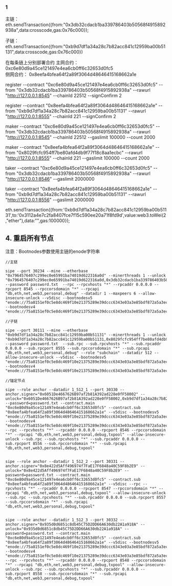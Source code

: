 
### 1

主链：
eth.sendTransaction({from:"0x3db32cdacb1ba339786403b50568f4915892938a",data:crosscode,gas:0x76c000});

子链：
eth.sendTransaction({from:"0xb9d7df1a34a28c7b82acc841c12959ba00b51131",data:crosscode,gas:0x76c000})


在每条链上分别部署合约
主网合约：  0xc6e80d9a45ce121497e4ea6cb0ff6c32653d0fc5   
侧网合约：  0x8eefa4bfea64f2a89f3064d48646415168662a1e   

register --contract "0xc6e80d9a45ce121497e4ea6cb0ff6c32653d0fc5" --from "0x3db32cdacb1ba339786403b50568f4915892938a" --rawurl "http://127.0.0.1:8545" --chainId 22512 --signConfirm 2

register --contract "0x8eefa4bfea64f2a89f3064d48646415168662a1e" --from "0xb9d7df1a34a28c7b82acc841c12959ba00b51131" --rawurl "http://127.0.0.1:8555" --chainId 221 --signConfirm 2


maker --contract "0xc6e80d9a45ce121497e4ea6cb0ff6c32653d0fc5" --from "0x3db32cdacb1ba339786403b50568f4915892938a" --rawurl "http://127.0.0.1:8545" --chainId 22512  --gaslimit 100000 --count 2000

maker --contract "0x8eefa4bfea64f2a89f3064d48646415168662a1e" --from "0x8029fcfc954ff7be80afd4db9f77f18c8aa1ecbc" --rawurl "http://127.0.0.1:8555" --chainId 221 --gaslimit 100000 --count 2000


taker --contract "0xc6e80d9a45ce121497e4ea6cb0ff6c32653d0fc5" --from "0x3db32cdacb1ba339786403b50568f4915892938a" --rawurl "http://127.0.0.1:8546"  --gaslimit 2000000

taker --contract "0x8eefa4bfea64f2a89f3064d48646415168662a1e" --from "0xb9d7df1a34a28c7b82acc841c12959ba00b51131" --rawurl "http://127.0.0.1:8556"  --gaslimit 2000000

eth.sendTransaction({from:'0xb9d7df1a34a28c7b82acc841c12959ba00b51131',to:'0x3112a4e7c2fa8407fce7f15c590ee20a71f8fd9d',value:web3.toWei(2,"ether"),data:"",gas:100000});



## 4. 重启所有节点

注意：Bootnodes参数使用主链的enode字符串

```shell
//主链

sipe --port 30234 --mine --etherbase "0x7964576407c299ec0e65991ba74019d622316a0d" --minerthreads 1 --unlock "0x7964576407c299ec0e65991ba74019d622316a0d,0x3db32cdacb1ba339786403b50568f4915892938a" --password password.txt  --rpc --rpcvhosts "*" --rpcaddr 0.0.0.0 --rpcport 8545 --rpccorsdomain "*" --rpcapi "db,eth,net,web3,personal,debug" --datadir 1 --maxpeers 6 --allow-insecure-unlock --v5disc --bootnodesv5 "enode://75a8151ef0c5e8dc469f10e21375289e39dccc6343e03a3e85bdf872a5a3eccdf6862bba07f8a888937da19b80cce6b3d48e160491d88eab3a240da62c883399@127.0.0.1:30331" --bootnodesv4 "enode://75a8151ef0c5e8dc469f10e21375289e39dccc6343e03a3e85bdf872a5a3eccdf6862bba07f8a888937da19b80cce6b3d48e160491d88eab3a240da62c883399@127.0.0.1:30331"

//子链

sipe --port 30111 --mine --etherbase "0xb9d7df1a34a28c7b82acc841c12959ba00b51131" --minerthreads 1 --unlock "0xb9d7df1a34a28c7b82acc841c12959ba00b51131,0x8029fcfc954ff7be80afd4db9f77f18c8aa1ecbc" --password password.txt  --sub.rpc --sub.rpcvhosts "*" --sub.rpcaddr 0.0.0.0 --sub.rpcport 8555 --sub.rpccorsdomain "*" --sub.rpcapi "db,eth,net,web3,personal,debug" --role "subchain" --datadir 512 --allow-insecure-unlock --v5disc --bootnodesv5  "enode://75a8151ef0c5e8dc469f10e21375289e39dccc6343e03a3e85bdf872a5a3eccdf6862bba07f8a888937da19b80cce6b3d48e160491d88eab3a240da62c883399@127.0.0.1:30331" --bootnodesv4 "enode://75a8151ef0c5e8dc469f10e21375289e39dccc6343e03a3e85bdf872a5a3eccdf6862bba07f8a888937da19b80cce6b3d48e160491d88eab3a240da62c883399@127.0.0.1:30331"

//锚定节点

sipe --role anchor --datadir 1_512_1 --port 30330 --anchor.signer="0x6051De4667626B97af2b81A392ad228e0fF58002" --unlock="0x6051De4667626B97af2b81A392ad228e0fF58002,0xb9d7df1a34a28c7b82acc841c12959ba00b51131" --password=password.txt --contract.main "0xc6e80d9a45ce121497e4ea6cb0ff6c32653d0fc5" --contract.sub "0x8eefa4bfea64f2a89f3064d48646415168662a1e" --v5disc --bootnodesv5  "enode://75a8151ef0c5e8dc469f10e21375289e39dccc6343e03a3e85bdf872a5a3eccdf6862bba07f8a888937da19b80cce6b3d48e160491d88eab3a240da62c883399@127.0.0.1:30331" --bootnodesv4 "enode://75a8151ef0c5e8dc469f10e21375289e39dccc6343e03a3e85bdf872a5a3eccdf6862bba07f8a888937da19b80cce6b3d48e160491d88eab3a240da62c883399@127.0.0.1:30331" --rpc --rpcvhosts "*" --rpcaddr 0.0.0.0 --rpcport 8546 --rpccorsdomain "*" --rpcapi "db,eth,net,web3,personal,debug,txpool" --allow-insecure-unlock --sub.rpc --sub.rpcvhosts "*" --sub.rpcaddr 0.0.0.0 --sub.rpcport 8556 --sub.rpccorsdomain "*" --sub.rpcapi "db,eth,net,web3,personal,debug,txpool" 


sipe --role anchor --datadir 1_512_2 --port 30331 --anchor.signer="0x8e422d5Aff496974f7FaE17F6848a40C59F8b2E9" --unlock="0x8e422d5Aff496974f7FaE17F6848a40C59F8b2E9" --password=password.txt --contract.main "0xc6e80d9a45ce121497e4ea6cb0ff6c32653d0fc5" --contract.sub "0x8eefa4bfea64f2a89f3064d48646415168662a1e" --v5disc --rpc --rpcvhosts "*" --rpcaddr 0.0.0.0 --rpcport 8547 --rpccorsdomain "*" --rpcapi "db,eth,net,web3,personal,debug,txpool" --allow-insecure-unlock --sub.rpc --sub.rpcvhosts "*" --sub.rpcaddr 0.0.0.0 --sub.rpcport 8557 --sub.rpccorsdomain "*" --sub.rpcapi "db,eth,net,web3,personal,debug,txpool" 


sipe --role anchor --datadir 1_512_3 --port 30332 --anchor.signer="0x935d0d6851c8db45C75D2DD66A630db22A1a918A" --unlock="0x935d0d6851c8db45C75D2DD66A630db22A1a918A" --password=password.txt --contract.main "0xc6e80d9a45ce121497e4ea6cb0ff6c32653d0fc5" --contract.sub "0x8eefa4bfea64f2a89f3064d48646415168662a1e" --v5disc --bootnodesv5 "enode://75a8151ef0c5e8dc469f10e21375289e39dccc6343e03a3e85bdf872a5a3eccdf6862bba07f8a888937da19b80cce6b3d48e160491d88eab3a240da62c883399@127.0.0.1:30331" --bootnodesv4 "enode://75a8151ef0c5e8dc469f10e21375289e39dccc6343e03a3e85bdf872a5a3eccdf6862bba07f8a888937da19b80cce6b3d48e160491d88eab3a240da62c883399@127.0.0.1:30331" --rpc --rpcvhosts "*" --rpcaddr 0.0.0.0 --rpcport 8548 --rpccorsdomain "*" --rpcapi "db,eth,net,web3,personal,debug,txpool" --allow-insecure-unlock --sub.rpc --sub.rpcvhosts "*" --sub.rpcaddr 0.0.0.0 --sub.rpcport 8558 --sub.rpccorsdomain "*" --sub.rpcapi "db,eth,net,web3,personal,debug,txpool"

```